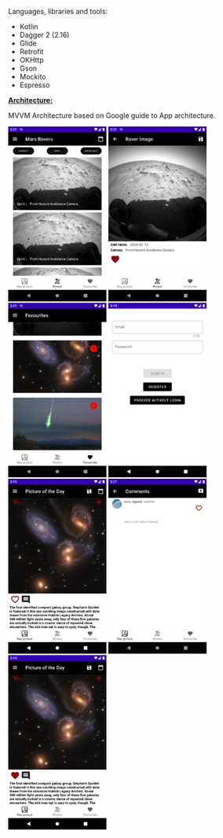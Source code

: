 Languages, libraries and tools:
<ul>
<li>Kotlin</li>
<li>Dagger 2 (2.16)</li>
<li>Glide</li>
<li>Retrofit</li>
<li>OKHttp</li>
<li>Gson</li>
<li>Mockito</li>
<li>Espresso</li>
</ul>

<p><strong><u>Architecture:</u></strong></p>
<p>MVVM Architecture based on Google guide to App architecture.</p>

<p>
  <img src="images/1.png" width="200dp"/>
  <img src="images/2.png" width="200dp"/>
  <img src="images/3.png" width="200dp"/>
  <img src="images/4.png" width="200dp"/>
  <img src="images/5.png" width="200dp"/>
  <img src="images/6.png" width="200dp"/>
  <img src="images/7.png" width="200dp"/>
 </p>
